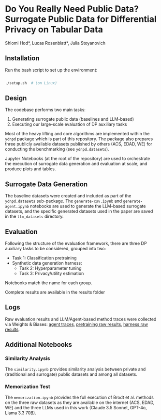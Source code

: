 # Do You Really Need Public Data? Surrogate Public Data for Differential Privacy on Tabular Data

Shlomi Hod\*, Lucas Rosenblatt\*, Julia Stoyanovich

## Installation

Run the bash script to set up the environment:
```bash

./setup.sh  # (on Linux)
```

## Design

The codebase performs two main tasks:

1. Generating surrogate public data (baselines and LLM-based)
2. Executing our large-scale evaluation of DP auxiliary tasks

Most of the heavy lifting and core algorithms are implemented within the `ydnpd` package which is part of this repository. The package also prepares three publicly available datasets published by others (ACS, EDAD, WE) for conducting the benchmarking (see `ydnpd.datasets`).

Jupyter Notebooks (at the root of the repository) are used to orchestrate the execution of surrogate data generation and evaluation at scale, and produce plots and tables.

## Surrogate Data Generation

The baseline datasets were created and included as part of the `ydnpd.datasets` sub-package. The `generate-csv.ipynb` and `generate-agent.ipynb` notebooks are used to generate the LLM-based surrogate datasets, and the specific generated datasets used in the paper are saved in the `llm_datasets` directory.

## Evaluation

Following the structure of the evaluation framework, there are three DP auxiliary tasks to be considered, grouped into two:

- Task 1: Classification pretraining
- Synthetic data generation harness:
  - Task 2: Hyperparameter tuning
  - Task 3: Privacy/utility estimation

Notebooks match the name for each group.

Complete results are available in the results folder

## Logs

Raw evaluation results and LLM/Agent-based method traces were collected via Weights & Biases: [agent traces](https://wandb.ai/shlomihod/ydnpd-data_gen_agent/weave), [pretraining raw results](https://wandb.ai/shlomihod/ydnpd-dp-ft), [harness raw results](https://wandb.ai/shlomihod/ydnpd-harness).

## Additional Notebooks

### Similarity Analysis

The `similarity.ipynb` provides similarity analysis between private and (traditional and surrogate) public datasets and among all datasets.

### Memorization Test

The `memorization.ipynb` provides the full execution of Brodt et al. methods on the three raw datasets as they are available on the internet (ACS, EDAD, WE) and the three LLMs used in this work (Claude 3.5 Sonnet, GPT-4o, Llama 3.3 70B).